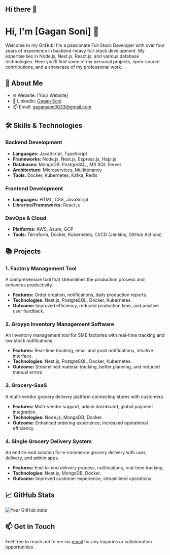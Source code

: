 ## Hi there 👋

<!--
**snap-gig/snap-gig** is a ✨ _special_ ✨ repository because its `README.md` (this file) appears on your GitHub profile.

Here are some ideas to get you started:

- 🔭 I’m currently working on ...
- 🌱 I’m currently learning ...
- 👯 I’m looking to collaborate on ...
- 🤔 I’m looking for help with ...
- 💬 Ask me about ...
- 📫 How to reach me: ...
- 😄 Pronouns: ...
- ⚡ Fun fact: ...
-->

# Hi, I'm [Gagan Soni] 👋

Welcome to my GitHub! I'm a passionate Full Stack Developer with over four years of experience in backend-heavy full-stack development. My expertise lies in Node.js, Nest.js, React.js, and various database technologies. Here you'll find some of my personal projects, open-source contributions, and a showcase of my professional work.

## 🚀 About Me

- 🌐 Website: [Your Website]
- 💼 LinkedIn: [Gagan Soni](https://www.linkedin.com/in/gaganswarnkar/)
- 📫 Email: [gagansoni0033@gmail.com](gagansoni0033@gmail.com)

## 🛠️ Skills & Technologies

### Backend Development
- **Languages:** JavaScript, TypeScript
- **Frameworks:** Node.js, Nest.js, Express.js, Hapi.js
- **Databases:** MongoDB, PostgreSQL, MS SQL Server
- **Architecture:** Microservices, Multitenancy
- **Tools:** Docker, Kubernetes, Kafka, Redis

### Frontend Development
- **Languages:** HTML, CSS, JavaScript
- **Libraries/Frameworks:** React.js

### DevOps & Cloud
- **Platforms:** AWS, Azure, GCP
- **Tools:** Terraform, Docker, Kubernetes, CI/CD (Jenkins, GitHub Actions)

## 📚 Projects

### 1. **Factory Management Tool**
A comprehensive tool that streamlines the production process and enhances productivity.

- **Features:** Order creation, notifications, daily production reports.
- **Technologies:** Nest.js, PostgreSQL, Docker, Kubernetes.
- **Outcome:** Improved efficiency, reduced production time, and positive user feedback.

### 2. **Groyyo Inventory Management Software**
An inventory management tool for SME factories with real-time tracking and low stock notifications.

- **Features:** Real-time tracking, email and push notifications, intuitive interface.
- **Technologies:** Nest.js, PostgreSQL, Docker, Kubernetes.
- **Outcome:** Streamlined material tracking, better planning, and reduced manual errors.

### 3. **Grocery-SaaS**
A multi-vendor grocery delivery platform connecting stores with customers.

- **Features:** Multi-vendor support, admin dashboard, global payment integration.
- **Technologies:** Node.js, MongoDB, Docker.
- **Outcome:** Enhanced ordering experience, increased operational efficiency.

### 4. **Single Grocery Delivery System**
An end-to-end solution for e-commerce grocery delivery with user, delivery, and admin apps.

- **Features:** End-to-end delivery process, notifications, real-time tracking.
- **Technologies:** Nest.js, MongoDB, Docker.
- **Outcome:** Improved customer experience, streamlined operations.

## 📈 GitHub Stats

![Your GitHub stats](https://github-readme-stats.vercel.app/api?username=yourusername&show_icons=true&theme=radical)

## 📫 Get In Touch

Feel free to reach out to me via [email](mailto:your.email@example.com) for any inquiries or collaboration opportunities.


